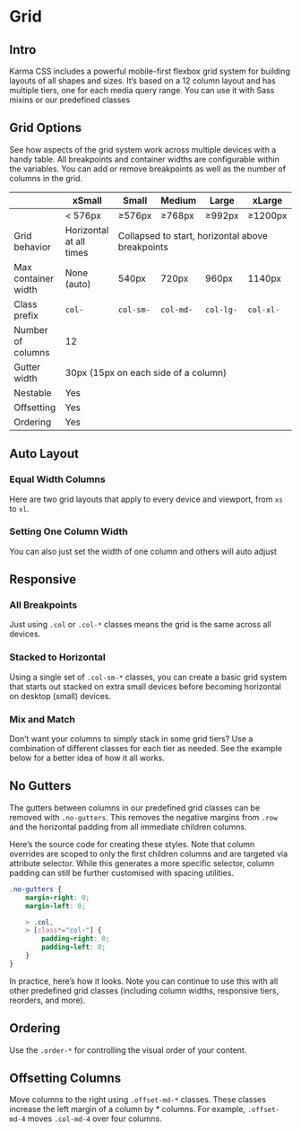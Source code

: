 
# Grid

## Intro

Karma CSS includes a powerful mobile-first flexbox grid system for building layouts of all 
shapes and sizes. It’s based on a 12 column layout and has multiple tiers, one for each 
media query range. You can use it with Sass mixins or our predefined classes

## Grid Options

See how aspects of the grid system work across multiple devices with a handy table. 
All breakpoints and container widths are configurable within the variables. 
You can add or remove breakpoints as well as the number of columns in the grid.

<table>
    <thead>
        <tr>
            <th></th>
            <th>xSmall</th>
            <th>Small</th>
            <th>Medium</th>
            <th>Large</th>
            <th>xLarge</th>
        </tr>
    </thead>
    <tbody>
        <tr>
            <td></td>
            <td>< 576px</td>
            <td>≥576px</td>
            <td>≥768px</td>
            <td>≥992px</td>
            <td>≥1200px</td>
        </tr>
        <tr>
            <td>Grid behavior</td>
            <td>Horizontal at all times</td>
            <td colspan="4">Collapsed to start, horizontal above breakpoints</td>
        </tr>
        <tr>
            <td>Max container width</td>
            <td>None (auto)</td>
            <td>540px</td>
            <td>720px</td>
            <td>960px</td>
            <td>1140px</td>
        </tr>
        <tr>
            <td>Class prefix</td>
            <td><code>col-</code></td>
            <td><code>col-sm-</code></td>
            <td><code>col-md-</code></td>
            <td><code>col-lg-</code></td>
            <td><code>col-xl-</code></td>
        </tr>
        <tr>
            <td>Number of columns</td>
            <td colspan="5">12</td>
        </tr>
        <tr>
            <td>Gutter width</td>
            <td colspan="5">30px (15px on each side of a column)</td>
        </tr>
        <tr>
            <td>Nestable</td>
            <td colspan="5">Yes</td>
        </tr>
        <tr>
            <td>Offsetting</td>
            <td colspan="5">Yes</td>
        </tr>
        <tr>
            <td>Ordering</td>
            <td colspan="5">Yes</td>
        </tr>
    </tbody>
</table>

## Auto Layout

### Equal Width Columns

Here are two grid layouts that apply to every device and viewport, from `xs` to `xl`.

<script async src="//jsfiddle.net/karmacss/9b6fj5a1/embed/html,result/"></script>

### Setting One Column Width

You can also just set the width of one column and others will auto adjust

<script async src="//jsfiddle.net/karmacss/4xwbq8jv/embed/html,result/"></script>

## Responsive

### All Breakpoints

Just using `.col` or `.col-*` classes means the grid is the same across all devices.

<script async src="//jsfiddle.net/karmacss/x302pbzr/embed/html,result/"></script>

### Stacked to Horizontal

Using a single set of `.col-sm-*` classes, you can create a basic grid system that starts out stacked 
on extra small devices before becoming horizontal on desktop (small) devices.

<script async src="//jsfiddle.net/karmacss/fweqa143/embed/html,result/"></script>

### Mix and Match

Don’t want your columns to simply stack in some grid tiers? Use a combination of different classes 
for each tier as needed. See the example below for a better idea of how it all works.

<script async src="//jsfiddle.net/karmacss/sp4z87do/embed/html,result/"></script>

## No Gutters

The gutters between columns in our predefined grid classes can be removed with `.no-gutters`. 
This removes the negative margins from `.row` and the horizontal padding from all immediate children columns.

Here’s the source code for creating these styles. Note that column overrides are scoped to only the first 
children columns and are targeted via attribute selector. While this generates a more specific selector, 
column padding can still be further customised with spacing utilities.

```scss
.no-gutters {
    margin-right: 0;
    margin-left: 0;

    > .col,
    > [class*="col-"] {
        padding-right: 0;
        padding-left: 0;
    }
}
```

In practice, here’s how it looks. Note you can continue to use this with all other predefined grid 
classes (including column widths, responsive tiers, reorders, and more).

<script async src="//jsfiddle.net/karmacss/3to0npLh/embed/html,result/"></script>

## Ordering

Use the `.order-*` for controlling the visual order of your content.

<script async src="//jsfiddle.net/karmacss/hk7obqn0/embed/html,result/"></script>

## Offsetting Columns

Move columns to the right using `.offset-md-*` classes. These classes increase the left 
margin of a column by * columns. For example, `.offset-md-4` moves `.col-md-4` over four columns.

<script async src="//jsfiddle.net/karmacss/61dgjteL/embed/html,result/"></script>

